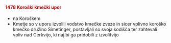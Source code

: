 #### <font color="#c00000">1478 Koroški kmečki upor</font>
- na Koroškem
- Kmetje so v uporu izvolili vodstvo kmečke zveze in sicer vplivno koroško kmečko družino Simetinger, postavljali so svoja sodišča ter zahtevali vpliv nad Cerkvijo, ki naj bi ga pridobili z izvolitvijo 
